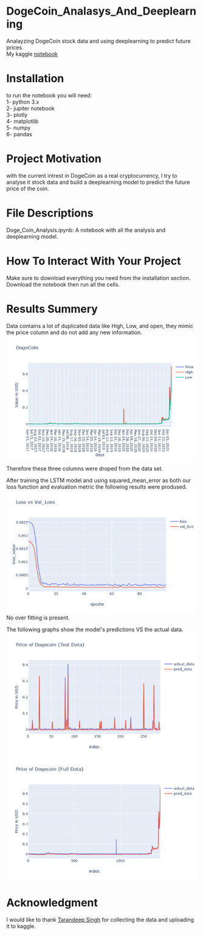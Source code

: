 # DogeCoin_Analasys_And_Deeplearning
Analayzing DogeCoin stock data and using deeplearning to predict future prices.  
My kaggle [notebook](https://www.kaggle.com/elitefrog/dogecoin-analysis-and-deeplearning)
# Installation  
to run the notebook you will need:  
1- python 3.x  
2- jupiter notebook  
3- plotly  
4- matplotlib  
5- numpy  
6- pandas  

# Project Motivation
with the current intrest in DogeCoin as a real cryptocurrency, I try to analyse it stock data and build a deeplearning model to predict the future price of the coin.  

# File Descriptions  
Doge_Coin_Analysis.ipynb: A notebook with all the analysis and deeplearning model.  

# How To Interact With Your Project  
Make sure to download everything you need from the installation section.  
Download the notebook then run all the cells.  

# Results Summery  
Data contains a lot of duplicated data like High, Low, and open, they mimic the price column and do not add any new information.  
![pic](/Price_HL.png)  
 
 Therefore these three columns were droped from the data set.  
 
 After training the LSTM model and using squared_mean_error as both our loss function and evaluation metric the following results were prodused.  
 ![pic](/loss.png)  
 No over fitting is present.  
 
 The following graphs show the model's predictions VS the actual data.  
 ![pic](/test.png)  
 ![pic](/full.png)  
 
# Acknowledgment 
I would like to thank [Tarandeep Singh](https://www.kaggle.com/tarandeep97/dogecoin-historical-data20172021) for collecting the data and uploading it to kaggle.
